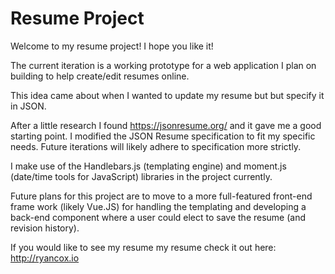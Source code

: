 # Resume Project

Welcome to my resume project! I hope you like it! 

The current iteration is a working prototype for a web application I plan on building to help create/edit resumes online. 

This idea came about when I wanted to update my resume but but specify it in JSON.

 After a little research I found https://jsonresume.org/ and it gave me a good starting point. I modified the JSON Resume specification to fit my specific needs. Future iterations will likely adhere to specification more strictly.

I make use of the Handlebars.js (templating engine) and moment.js (date/time tools for JavaScript) libraries in the project currently.

Future plans for this project are to move to a more full-featured front-end frame work (likely Vue.JS) for handling the templating and developing a back-end component where a user could elect to save the resume (and revision history).

If you would like to see my resume my resume check it out here: http://ryancox.io